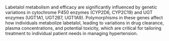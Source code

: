 Labetalol metabolism and efficacy are significantly influenced by genetic variations in cytochrome P450 enzymes (CYP2D6, CYP2C19) and UGT enzymes (UGT1A1, UGT2B7, UGT1A9). Polymorphisms in these genes affect how individuals metabolize labetalol, leading to variations in drug clearance, plasma concentrations, and potential toxicity, which are critical for tailoring treatment to individual patient needs in managing hypertension.